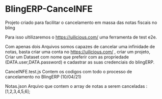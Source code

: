 # BlingERP-CancelNFE
Projeto criado para facilitar o cancelamento em massa das notas fiscais no bling

Para isso ultilizaremos o https://uilicious.com/
uma ferramenta de test e2e. 

Com apenas dois Arquivos somos capazes de cancelar uma infinidade de notas, 
basta criar uma conta no https://uilicious.com/ , criar um projeto, Criar um Dataset com nome que preferir com as propriedade (DATA.user,DATA.password) e cadastrar as suas credenciais do blingERP.

CancelNFE.test.js
Contem os codigos com todo o processo de cancelamento no BlingERP (10/04/21)

Notas.json
Arquivo que contem o array de notas a serem canceladas : [1,2,3,4,5,6]; 

